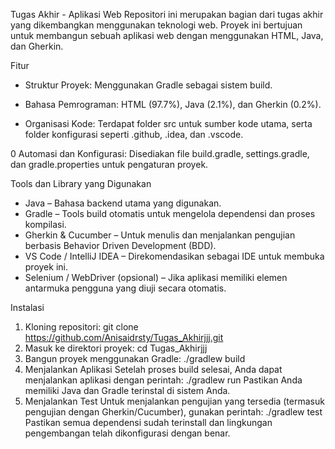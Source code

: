 Tugas Akhir - Aplikasi Web
Repositori ini merupakan bagian dari tugas akhir yang dikembangkan menggunakan teknologi web. Proyek ini bertujuan untuk membangun sebuah aplikasi web dengan menggunakan HTML, Java, dan Gherkin.

Fitur
- Struktur Proyek: Menggunakan Gradle sebagai sistem build.

- Bahasa Pemrograman: HTML (97.7%), Java (2.1%), dan Gherkin (0.2%).

- Organisasi Kode: Terdapat folder src untuk sumber kode utama, serta folder konfigurasi seperti .github, .idea, dan .vscode.

0 Automasi dan Konfigurasi: Disediakan file build.gradle, settings.gradle, dan gradle.properties untuk pengaturan proyek.

Tools dan Library yang Digunakan
- Java – Bahasa backend utama yang digunakan.
- Gradle – Tools build otomatis untuk mengelola dependensi dan proses kompilasi.
- Gherkin & Cucumber – Untuk menulis dan menjalankan pengujian berbasis Behavior Driven Development (BDD).
- VS Code / IntelliJ IDEA – Direkomendasikan sebagai IDE untuk membuka proyek ini.
- Selenium / WebDriver (opsional) – Jika aplikasi memiliki elemen antarmuka pengguna yang diuji secara otomatis.

Instalasi
1. Kloning repositori:
git clone https://github.com/Anisaidrsty/Tugas_Akhirjjj.git
2. Masuk ke direktori proyek:
cd Tugas_Akhirjjj
3. Bangun proyek menggunakan Gradle:
./gradlew build
4. Menjalankan Aplikasi 
Setelah proses build selesai, Anda dapat menjalankan aplikasi dengan perintah:
./gradlew run
Pastikan Anda memiliki Java dan Gradle terinstal di sistem Anda.
5. Menjalankan Test
Untuk menjalankan pengujian yang tersedia (termasuk pengujian dengan Gherkin/Cucumber), gunakan perintah:
./gradlew test
Pastikan semua dependensi sudah terinstall dan lingkungan pengembangan telah dikonfigurasi dengan benar.
